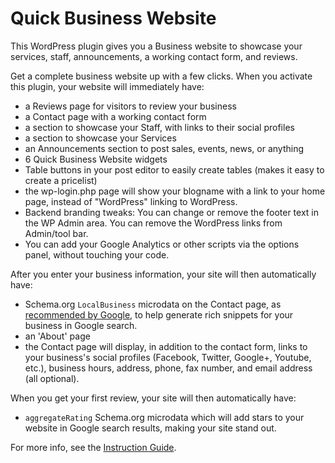 Quick Business Website
======================

This WordPress plugin gives you a Business website to showcase your services, staff, announcements, a working contact form, and reviews.

Get a complete business website up with a few clicks. When you activate this plugin, your website will immediately have: 

- a Reviews page for visitors to review your business
- a Contact page with a working contact form
- a section to showcase your Staff, with links to their social profiles
- a section to showcase your Services
- an Announcements section to post sales, events, news, or anything
- 6 Quick Business Website widgets
- Table buttons in your post editor to easily create tables (makes it easy to create a pricelist)
- the wp-login.php page will show your blogname with a link to your home page, instead of "WordPress" linking to WordPress.
- Backend branding tweaks: You can change or remove the footer text in the WP Admin area. You can remove the WordPress links from Admin/tool bar.
- You can add your Google Analytics or other scripts via the options panel, without touching your code.

After you enter your business information, your site will then automatically have:

- Schema.org `LocalBusiness` microdata on the Contact page, as [recommended by Google](http://support.google.com/webmasters/bin/answer.py?hl=en&answer=99170&topic=1088472&ctx=topic), to help generate rich snippets for your business in Google search.
- an 'About' page
- the Contact page will display, in addition to the contact form, links to your business's social profiles (Facebook, Twitter, Google+, Youtube, etc.), business hours, address, phone, fax number, and email address (all optional). 

When you get your first review, your site will then automatically have:

- `aggregateRating` Schema.org microdata which will add stars to your website in Google search results, making your site stand out.


For more info, see the [Instruction Guide](http://smartestthemes.com/docs/category/quick-business-website---wordpress-plugin/).